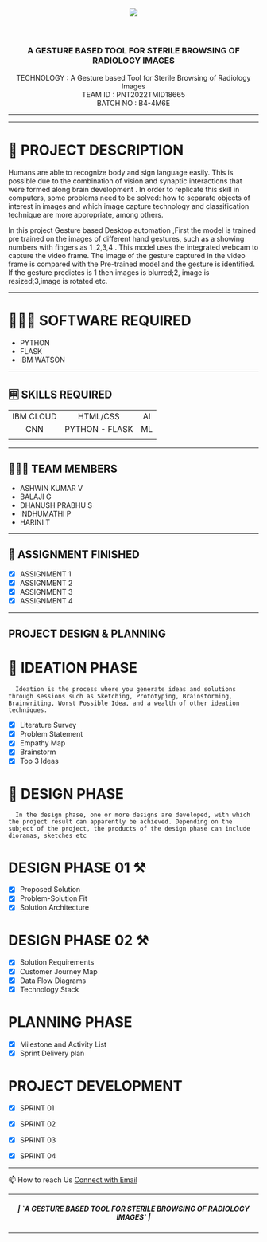 <br>
<div align="center">
<h1 align="fill" >
<img src="https://lh3.googleusercontent.com/n4VQSaiWRW7MB4h4ODFXOppl20uVPXADgT9SR20RPuJHSrdi410b7OKMFPBPugkcyu7lAwWEKsIXvSoGr8NUyq9B3enQrwaJ37Qs-xdZxb1s9eTvCCDlwf-cYynXejpYI86hFoc" />
</h1>


<br /> 

  <h3 align="center" size=20px>A GESTURE BASED TOOL FOR STERILE BROWSING OF RADIOLOGY IMAGES</h3>

  <p align="center">
    TECHNOLOGY : A Gesture based Tool for Sterile Browsing of Radiology Images<br />
    TEAM ID    : PNT2022TMID18665 <br />
    BATCH NO   : B4-4M6E <br />  
  </p>
</p>
<hr>
</div>
<hr>


<!-- Description -->

# 📝 PROJECT DESCRIPTION

Humans are able to recognize body and sign language easily. This is possible due to the combination of vision and synaptic interactions that were formed along brain development . In order to replicate this skill in computers, some problems need to be solved: how to separate objects of interest in images and which image capture technology and classification technique are more appropriate, among others.


In this project Gesture based Desktop automation ,First the model is trained pre trained on the images of different hand gestures, such as a showing numbers with fingers as 1 ,2,3,4 . This model uses the integrated webcam to capture the video frame. The image of the gesture captured in the video frame is compared with  the Pre-trained model and the gesture is identified. If the gesture predictes is 1 then images is blurred;2, image is resized;3,image is rotated etc.
<hr>

# 👨🏻‍💻 SOFTWARE REQUIRED <br />
- PYTHON<br />
- FLASK<br />
- IBM WATSON<br />

<hr>

## 🈸 SKILLS REQUIRED
|    |   |   |
| :---:         |     :---:      |          :---: | 
| IBM CLOUD   | HTML/CSS     | AI    | 
| CNN | PYTHON - FLASK  | ML |
| | | |


<hr>

## 🧑🏻‍🦰 TEAM MEMBERS
- ASHWIN KUMAR V
- BALAJI G   
- DHANUSH PRABHU S
- INDHUMATHI P
- HARINI T

<hr>

## 📒 ASSIGNMENT FINISHED
- [x] ASSIGNMENT 1
- [x] ASSIGNMENT 2
- [x] ASSIGNMENT 3 
- [x] ASSIGNMENT 4
<hr>


## PROJECT DESIGN & PLANNING
# 🧩 IDEATION PHASE

      Ideation is the process where you generate ideas and solutions through sessions such as Sketching, Prototyping, Brainstorming, Brainwriting, Worst Possible Idea, and a wealth of other ideation techniques.
- [x] Literature Survey
- [x] Problem Statement
- [x] Empathy Map
- [x] Brainstorm
- [x] Top 3 Ideas

# 📝 DESIGN PHASE 
      In the design phase, one or more designs are developed, with which the project result can apparently be achieved. Depending on the subject of the project, the products of the design phase can include dioramas, sketches etc

# DESIGN PHASE 01 ⚒️
- [x] Proposed Solution
- [x] Problem-Solution Fit
- [x] Solution Architecture

# DESIGN PHASE 02 ⚒️
- [x] Solution Requirements
- [x] Customer Journey Map
- [x] Data Flow Diagrams
- [x] Technology Stack

# PLANNING PHASE
- [x] Milestone and Activity List
- [x] Sprint Delivery plan

# PROJECT DEVELOPMENT 
- [x] SPRINT 01
- [x] SPRINT 02
- [x] SPRINT 03
- [x] SPRINT 04


<hr>
📫 How to reach Us <a href = "mailto:dhanushprabhu.19it@sonatech.ac.in">Connect with Email</a>

<hr>
<div align="center">
 <h5> | `A GESTURE BASED TOOL FOR STERILE BROWSING OF RADIOLOGY IMAGES` |</h5>

<hr>
                   
